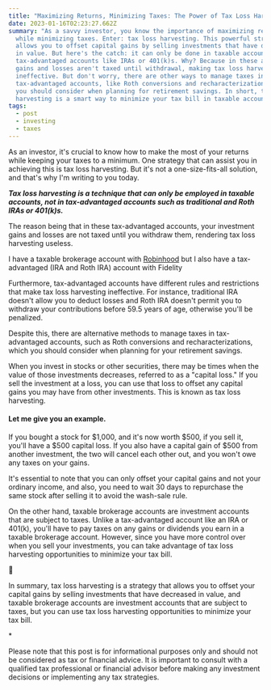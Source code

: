 ```yaml
---
title: "Maximizing Returns, Minimizing Taxes: The Power of Tax Loss Harvesting"
date: 2023-01-16T02:23:27.662Z
summary: "As a savvy investor, you know the importance of maximizing returns
  while minimizing taxes. Enter: tax loss harvesting. This powerful strategy
  allows you to offset capital gains by selling investments that have decreased
  in value. But here's the catch: it can only be done in taxable accounts, not
  tax-advantaged accounts like IRAs or 401(k)s. Why? Because in these accounts,
  gains and losses aren't taxed until withdrawal, making tax loss harvesting
  ineffective. But don't worry, there are other ways to manage taxes in
  tax-advantaged accounts, like Roth conversions and recharacterizations, that
  you should consider when planning for retirement savings. In short, tax loss
  harvesting is a smart way to minimize your tax bill in taxable accounts."
tags:
  - post
  - investing
  - taxes
---
```

As an investor, it's crucial to know how to make the most of your returns while keeping your taxes to a minimum. One strategy that can assist you in achieving this is tax loss harvesting. But it's not a one-size-fits-all solution, and that's why I'm writing to you today.

***Tax loss harvesting is a technique that can only be employed in taxable accounts, not in tax-advantaged accounts such as traditional and Roth IRAs or 401(k)s.*** 

The reason being that in these tax-advantaged accounts, your investment gains and losses are not taxed until you withdraw them, rendering tax loss harvesting useless.

I have a taxable brokerage account with [Robinhood](https://join.robinhood.com/bradlea13) but I also have a tax-advantaged (IRA and Roth IRA) account with Fidelity

Furthermore, tax-advantaged accounts have different rules and restrictions that make tax loss harvesting ineffective. For instance, traditional IRA doesn't allow you to deduct losses and Roth IRA doesn't permit you to withdraw your contributions before 59.5 years of age, otherwise you'll be penalized.

Despite this, there are alternative methods to manage taxes in tax-advantaged accounts, such as Roth conversions and recharacterizations, which you should consider when planning for your retirement savings.

When you invest in stocks or other securities, there may be times when the value of those investments decreases, referred to as a "capital loss." If you sell the investment at a loss, you can use that loss to offset any capital gains you may have from other investments. This is known as tax loss harvesting.

#### Let me give you an example.

If you bought a stock for $1,000, and it's now worth $500, if you sell it, you'll have a $500 capital loss. If you also have a capital gain of $500 from another investment, the two will cancel each other out, and you won't owe any taxes on your gains.

It's essential to note that you can only offset your capital gains and not your ordinary income, and also, you need to wait 30 days to repurchase the same stock after selling it to avoid the wash-sale rule.

On the other hand, taxable brokerage accounts are investment accounts that are subject to taxes. Unlike a tax-advantaged account like an IRA or 401(k), you'll have to pay taxes on any gains or dividends you earn in a taxable brokerage account. However, since you have more control over when you sell your investments, you can take advantage of tax loss harvesting opportunities to minimize your tax bill.

🧾

In summary, tax loss harvesting is a strategy that allows you to offset your capital gains by selling investments that have decreased in value, and taxable brokerage accounts are investment accounts that are subject to taxes, but you can use tax loss harvesting opportunities to minimize your tax bill.

\*

Please note that this post is for informational purposes only and should not be considered as tax or financial advice. It is important to consult with a qualified tax professional or financial advisor before making any investment decisions or implementing any tax strategies.